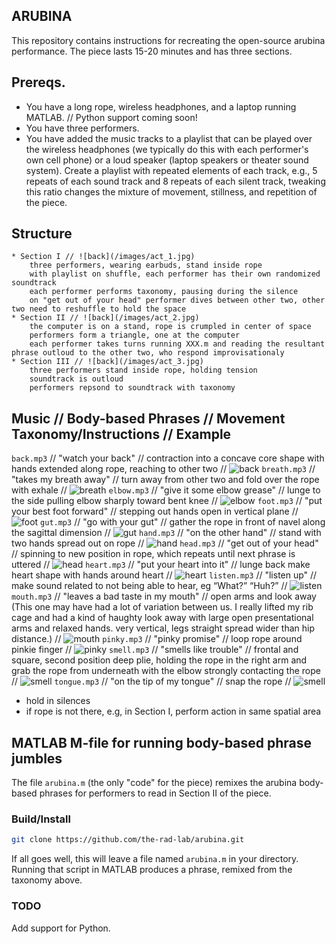 ## ARUBINA
This repository contains instructions for recreating the open-source arubina performance.  The piece lasts 15-20 minutes and has three sections.

## Prereqs.
* You have a long rope, wireless headphones, and a laptop running MATLAB.  // Python support coming soon!
* You have three performers.
* You have added the music tracks to a playlist that can be played over the wireless headphones (we typically do this with each performer's own cell phone) or a loud speaker (laptop speakers or theater sound system).  Create a playlist with repeated elements of each track, e.g., 5 repeats of each sound track and 8 repeats of each silent track, tweaking this ratio changes the mixture of movement, stillness, and repetition of the piece.

## Structure
	* Section I // ![back](/images/act_1.jpg)
		three performers, wearing earbuds, stand inside rope
		with playlist on shuffle, each performer has their own randomized soundtrack
		each performer performs taxonomy, pausing during the silence
		on "get out of your head" performer dives between other two, other two need to reshuffle to hold the space
	* Section II // ![back](/images/act_2.jpg)
		the computer is on a stand, rope is crumpled in center of space
		performers form a triangle, one at the computer
		each performer takes turns running XXX.m and reading the resultant phrase outloud to the other two, who respond improvisationaly
	* Section III // ![back](/images/act_3.jpg)
		three performers stand inside rope, holding tension
		soundtrack is outloud 
		performers repsond to soundtrack with taxonomy

## Music // Body-based Phrases // Movement Taxonomy/Instructions // Example

`back.mp3` // "watch your back" // contraction into a concave core shape with hands extended along rope, reaching to other two // ![back](/images/back.jpg)
`breath.mp3` // "takes my breath away" // turn away from other two and fold over the rope with exhale // ![breath](/images/breath.jpg)
`elbow.mp3` // "give it some elbow grease" // lunge to the side pulling elbow sharply toward bent knee // ![elbow](/images/elbow.jpg)
`foot.mp3` // "put your best foot forward" // stepping out hands open in vertical plane // ![foot](/images/foot.jpg)
`gut.mp3` // "go with your gut" // gather the rope in front of navel along the sagittal dimension // ![gut](/images/gut.jpg)
`hand.mp3` // "on the other hand" // stand with two hands spread out on rope // ![hand](/images/hand.jpg)
`head.mp3` // "get out of your head" // spinning to new position in rope, which repeats until next phrase is uttered // ![head](/images/head.jpg)
`heart.mp3` // "put your heart into it" // lunge back make heart shape with hands around heart // ![heart](/images/heart.jpg)
`listen.mp3` // "listen up" // make sound related to not being able to hear, eg “What?” “Huh?” // ![listen](/images/listen.jpg)
`mouth.mp3` // "leaves a bad taste in my mouth" // open arms and look away (This one may have had a lot of variation between us. I really lifted my rib cage and had a kind of haughty look away with large open presentational arms and relaxed hands. very vertical, legs straight spread wider than hip distance.) // ![mouth](/images/mouth.jpg)
`pinky.mp3` // "pinky promise" // loop rope around pinkie finger // ![pinky](/images/pinky.jpg)
`smell.mp3` // "smells like trouble" // frontal and square, second position deep plie, holding the rope in the right arm and grab the rope from underneath with the elbow strongly contacting the rope // ![smell](/images/smell.jpg)
`tongue.mp3` // "on the tip of my tongue" // snap the rope // ![smell](/images/smell.jpg)

* hold in silences
* if rope is not there, e.g, in Section I, perform action in same spatial area

## MATLAB M-file for running body-based phrase jumbles
The file `arubina.m` (the only "code" for the piece) remixes the arubina body-based phrases for performers to read in Section II of the piece.

### Build/Install
```sh
git clone https://github.com/the-rad-lab/arubina.git
```

If all goes well, this will leave a file named `arubina.m` in your directory.  Running that script in MATLAB produces a phrase, remixed from the taxonomy above.

### TODO
Add support for Python.